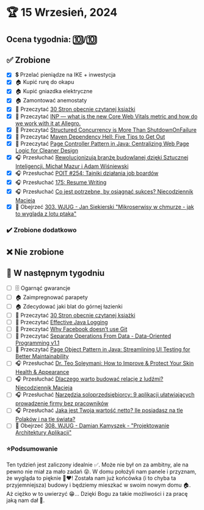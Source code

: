 # 🏆 15 Wrzesień, 2024

## Ocena tygodnia: 🔟/🔟

## ✅ Zrobione
- [x] 💲 Przelać pieniądze na IKE + inwestycja
- [x] 🏠 Kupić rurę do okapu
- [x] 🏠 Kupić gniazdka elektryczne
- [x] 🏠 Zamontować anemostaty
- [x] 📗 Przeczytać [30 Stron obecnie czytanej książki](https://github.com/BartoszDabek/bdabek.pl/blob/master/miscellaneous/books.md)
- [x] 📗 Przeczytać [INP — what is the new Core Web Vitals metric and how do we work with it at Allegro.](https://blog.allegro.tech/2024/07/INP-new-core-web-vitals.html)
- [x] 📗 Przeczytać [Structured Concurrency is More Than ShutdownOnFailure](https://foojay.io/today/structured-concurrency-is-more-than-shutdownonfailure/)
- [x] 📗 Przeczytać [Maven Dependency Hell: Five Tips to Get Out](https://gradle.com/blog/five-ways-dependency-hell-maven/)
- [x] 📗 Przeczytać [Page Controller Pattern in Java: Centralizing Web Page Logic for Cleaner Design](https://java-design-patterns.com/patterns/page-controller/)
- [x] 🎧 Przesłuchać [Rewolucjonizują branżę budowlanej dzięki Sztucznej Inteligencji. Michał Mazur i Adam Wiśniewski](https://zaprojektujswojezycie.pl/rewolucjonizuja-branze-budowlanej-dzieki-sztucznej-inteligencji-michal-mazur-i-adam-wisniewski/)
- [x] 🎧 Przesłuchać [POIT #254: Tajniki działania job boardów](https://porozmawiajmyoit.pl/poit-254-tajniki-dzialania-job-boardow/)
- [x] 🎧 Przesłuchać [175: Resume Writing](https://www.programmingthrowdown.com/episodes/175-resume-writing/)
- [x] 🎧 Przesłuchać [Co jest potrzebne, by osiągnąć sukces? Niecodziennik Macieja](https://youtu.be/Er3WiGRpj0c)
- [x] 🎥 Obejrzeć [303. WJUG - Jan Siekierski "Mikroserwisy w chmurze - jak to wygląda z lotu ptaka"](https://youtu.be/uLmpdia2bJ4)

### ✔️ Zrobione dodatkowo

## ❌ Nie zrobione

## 📝 W następnym tygodniu
- [ ] 🗄️ Ogarnąć gwarancje
- [ ] 🏠 Zaimpregnować parapety
- [ ] 🏠 Zdecydować jaki blat do górnej łazienki
- [ ] 📗 Przeczytać [30 Stron obecnie czytanej książki](https://github.com/BartoszDabek/bdabek.pl/blob/master/miscellaneous/books.md)
- [ ] 📗 Przeczytać [Effective Java Logging](https://foojay.io/today/effective-java-logging/)
- [ ] 📗 Przeczytać [Why Facebook doesn’t use Git](https://graphite.dev/blog/why-facebook-doesnt-use-git)
- [ ] 📗 Przeczytać [Separate Operations From Data - Data-Oriented Programming v1.1](https://inside.java/2024/06/05/dop-v1-1-separate-operations/)
- [ ] 📗 Przeczytać [Page Object Pattern in Java: Streamlining UI Testing for Better Maintainability](https://java-design-patterns.com/patterns/page-object/)
- [ ] 🎧 Przesłuchać [Dr. Teo Soleymani: How to Improve & Protect Your Skin Health & Appearance](https://www.hubermanlab.com/episode/dr-teo-soleymani-how-to-improve-protect-your-skin-health-appearance)
- [ ] 🎧 Przesłuchać [Dlaczego warto budować relacje z ludźmi? Niecodziennik Macieja](https://youtu.be/p_CtzcLHWe4)
- [ ] 🎧 Przesłuchać [Narzędzia soloprzedsiębiorcy: 9 aplikacji ułatwiających prowadzenie firmy bez pracowników](https://malawielkafirma.pl/narzedzia-soloprzedsiebiorcy/)
- [ ] 🎧 Przesłuchać [Jaka jest Twoja wartość netto? Ile posiadasz na tle Polaków i na tle świata?](https://inwestomat.eu/jaka-jest-twoja-wartosc-netto/)
- [ ] 🎥 Obejrzeć [308. WJUG - Damian Kamyszek - "Projektowanie Architektury Aplikacji"](https://youtu.be/Hg1bMM9n-Jw)

### ⭐Podsumowanie
Ten tydzień jest zaliczony idealnie ✅. Może nie był on za ambitny, ale na pewno nie miał za mało zadań 😝. W domu położyli nam panele i przyznam, że wygląda to pięknie 🤗❤️! Została nam już końcówka (i to chyba ta przyjemniejsza) budowy i będziemy mieszkać w swoim nowym domu 🏠. Aż ciężko w to uwierzyć 😁... Dzięki Bogu za takie możliwości i za pracę jaką nam dał 🙏.
